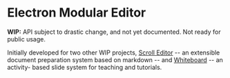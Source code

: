 # Electron Modular Editor

**WIP:** API subject to drastic change, and not yet documented. Not ready for
public usage.

Initially developed for two other WIP projects, [Scroll
Editor](https://bitbucket.org/michaelb/scrolleditor/) -- an extensible document
preparation system based on markdown -- and
[Whiteboard](https://bitbucket.org/michaelb/whiteboard/) -- an activity- based
slide system for teaching and tutorials.

